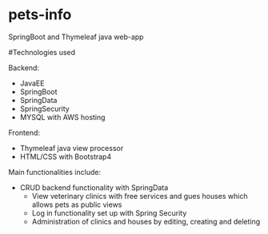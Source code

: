 # pets-info
SpringBoot and Thymeleaf java web-app

#Technologies used

Backend:
- JavaEE
- SpringBoot
- SpringData
- SpringSecurity
- MYSQL with AWS hosting

Frontend:
- Thymeleaf java view processor
- HTML/CSS with Bootstrap4

Main functionalities include:
- CRUD backend functionality with SpringData
  - View veterinary clinics with free services and gues houses which allows pets as public views
  - Log in functionality set up with Spring Security
  - Administration of clinics and houses by editing, creating and deleting
